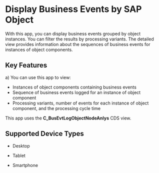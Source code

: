 <!-- loiof6e134ca3f71494fb2d31f0843fd4798 -->

# Display Business Events by SAP Object



With this app, you can display business events grouped by object instances. You can filter the results by processing variants. The detailed view provides information about the sequences of business events for instances of object components.



<a name="loiof6e134ca3f71494fb2d31f0843fd4798__section_l5z_bwl_tsb"/>

## Key Features

a\) You can use this app to view:

-   Instances of object components containing business events
-   Sequence of business events logged for an instance of object component
-   Processing variants, number of events for each instance of object component, and the processing cycle time

This app uses the **C\_BusEvtLogObjectNodeAnlys** CDS view.



<a name="loiof6e134ca3f71494fb2d31f0843fd4798__section_m5z_bwl_tsb"/>

## Supported Device Types

-   Desktop

-   Tablet

-   Smartphone


